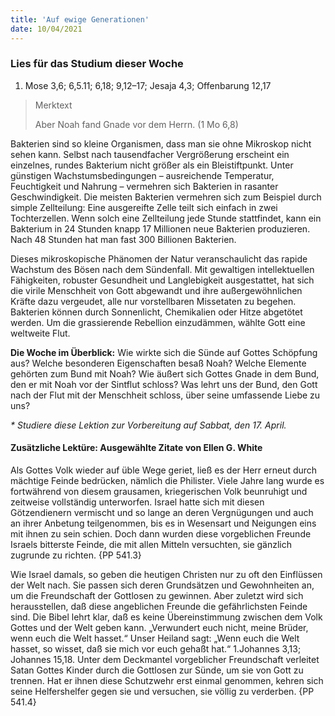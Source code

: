 ```yaml
---
title: 'Auf ewige Generationen'
date: 10/04/2021
---
```


### Lies für das Studium dieser Woche
1. Mose 3,6; 6,5.11; 6,18; 9,12–17; Jesaja 4,3; Offenbarung 12,17

> <p>Merktext</p>
> Aber Noah fand Gnade vor dem Herrn. (1 Mo 6,8)

Bakterien sind so kleine Organismen, dass man sie ohne Mikroskop nicht sehen kann. Selbst nach tausendfacher Vergrößerung erscheint ein einzelnes, rundes Bakterium nicht größer als ein Bleistiftpunkt. Unter günstigen Wachstumsbedingungen – ausreichende Temperatur, Feuchtigkeit und Nahrung – vermehren sich Bakterien in rasanter Geschwindigkeit. Die meisten Bakterien vermehren sich zum Beispiel durch simple Zellteilung: Eine ausgereifte Zelle teilt sich einfach in zwei Tochterzellen. Wenn solch eine Zellteilung jede Stunde stattfindet, kann ein Bakterium in 24 Stunden knapp 17 Millionen neue Bakterien produzieren. Nach 48 Stunden hat man fast 300 Billionen Bakterien.

Dieses mikroskopische Phänomen der Natur veranschaulicht das rapide Wachstum des Bösen nach dem Sündenfall. Mit gewaltigen intellektuellen Fähigkeiten, robuster Gesundheit und Langlebigkeit ausgestattet, hat sich die virile Menschheit von Gott abgewandt und ihre außergewöhnlichen Kräfte dazu vergeudet, alle nur vorstellbaren Missetaten zu begehen. Bakterien können durch Sonnenlicht, Chemikalien oder Hitze abgetötet werden. Um die grassierende Rebellion einzudämmen, wählte Gott eine weltweite Flut.

**Die Woche im Überblick:** Wie wirkte sich die Sünde auf Gottes Schöpfung aus? Welche besonderen Eigenschaften besaß Noah? Welche Elemente gehörten zum Bund mit Noah? Wie äußert sich Gottes Gnade in dem Bund, den er mit Noah vor der Sintflut schloss? Was lehrt uns der Bund, den Gott nach der Flut mit der Menschheit schloss, über seine umfassende Liebe zu uns?

_* Studiere diese Lektion zur Vorbereitung auf Sabbat, den 17. April._

#### Zusätzliche Lektüre: Ausgewählte Zitate von Ellen G. White

Als Gottes Volk wieder auf üble Wege geriet, ließ es der Herr erneut durch mächtige Feinde bedrücken, nämlich die Philister. Viele Jahre lang wurde es fortwährend von diesem grausamen, kriegerischen Volk beunruhigt und zeitweise vollständig unterworfen. Israel hatte sich mit diesen Götzendienern vermischt und so lange an deren Vergnügungen und auch an ihrer Anbetung teilgenommen, bis es in Wesensart und Neigungen eins mit ihnen zu sein schien. Doch dann wurden diese vorgeblichen Freunde Israels bitterste Feinde, die mit allen Mitteln versuchten, sie gänzlich zugrunde zu richten. {PP 541.3}

Wie Israel damals, so geben die heutigen Christen nur zu oft den Einflüssen der Welt nach. Sie passen sich deren Grundsätzen und Gewohnheiten an, um die Freundschaft der Gottlosen zu gewinnen. Aber zuletzt wird sich herausstellen, daß diese angeblichen Freunde die gefährlichsten Feinde sind. Die Bibel lehrt klar, daß es keine Übereinstimmung zwischen dem Volk Gottes und der Welt geben kann. „Verwundert euch nicht, meine Brüder, wenn euch die Welt hasset.“ Unser Heiland sagt: „Wenn euch die Welt hasset, so wisset, daß sie mich vor euch gehaßt hat.“ 1.Johannes 3,13; Johannes 15,18. Unter dem Deckmantel vorgeblicher Freundschaft verleitet Satan Gottes Kinder durch die Gottlosen zur Sünde, um sie von Gott zu trennen. Hat er ihnen diese Schutzwehr erst einmal genommen, kehren sich seine Helfershelfer gegen sie und versuchen, sie völlig zu verderben. {PP 541.4}